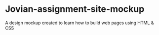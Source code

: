 # Jovian-assignment-site-mockup
A design mockup created to learn how to build web pages using HTML &amp; CSS
